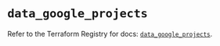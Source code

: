 # `data_google_projects`

Refer to the Terraform Registry for docs: [`data_google_projects`](https://registry.terraform.io/providers/hashicorp/google/6.48.0/docs/data-sources/projects).
